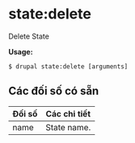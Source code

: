 # state:delete
Delete State

**Usage:**
```
$ drupal state:delete [arguments]
```

## Các đối số có sẵn
Đối số | Các chi tiết
---------|-------------
name | State name.

